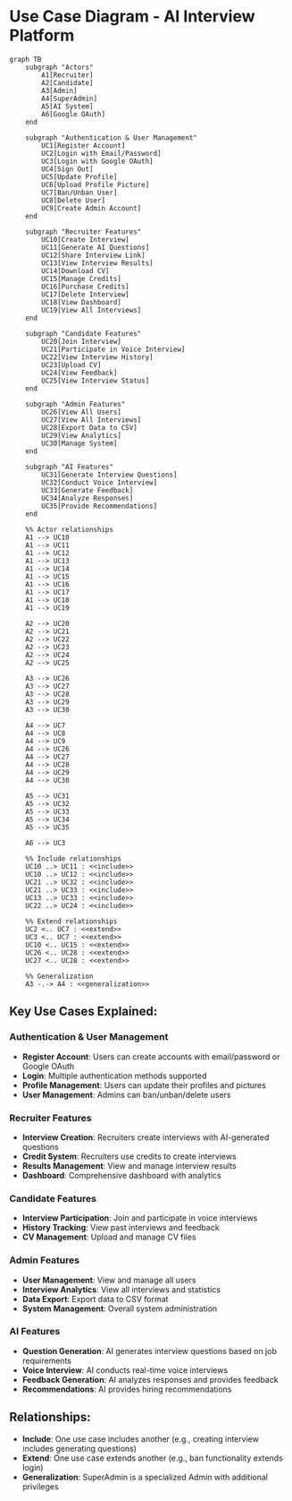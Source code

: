 # Use Case Diagram - AI Interview Platform

```mermaid
graph TB
    subgraph "Actors"
        A1[Recruiter]
        A2[Candidate]
        A3[Admin]
        A4[SuperAdmin]
        A5[AI System]
        A6[Google OAuth]
    end

    subgraph "Authentication & User Management"
        UC1[Register Account]
        UC2[Login with Email/Password]
        UC3[Login with Google OAuth]
        UC4[Sign Out]
        UC5[Update Profile]
        UC6[Upload Profile Picture]
        UC7[Ban/Unban User]
        UC8[Delete User]
        UC9[Create Admin Account]
    end

    subgraph "Recruiter Features"
        UC10[Create Interview]
        UC11[Generate AI Questions]
        UC12[Share Interview Link]
        UC13[View Interview Results]
        UC14[Download CV]
        UC15[Manage Credits]
        UC16[Purchase Credits]
        UC17[Delete Interview]
        UC18[View Dashboard]
        UC19[View All Interviews]
    end

    subgraph "Candidate Features"
        UC20[Join Interview]
        UC21[Participate in Voice Interview]
        UC22[View Interview History]
        UC23[Upload CV]
        UC24[View Feedback]
        UC25[View Interview Status]
    end

    subgraph "Admin Features"
        UC26[View All Users]
        UC27[View All Interviews]
        UC28[Export Data to CSV]
        UC29[View Analytics]
        UC30[Manage System]
    end

    subgraph "AI Features"
        UC31[Generate Interview Questions]
        UC32[Conduct Voice Interview]
        UC33[Generate Feedback]
        UC34[Analyze Responses]
        UC35[Provide Recommendations]
    end

    %% Actor relationships
    A1 --> UC10
    A1 --> UC11
    A1 --> UC12
    A1 --> UC13
    A1 --> UC14
    A1 --> UC15
    A1 --> UC16
    A1 --> UC17
    A1 --> UC18
    A1 --> UC19

    A2 --> UC20
    A2 --> UC21
    A2 --> UC22
    A2 --> UC23
    A2 --> UC24
    A2 --> UC25

    A3 --> UC26
    A3 --> UC27
    A3 --> UC28
    A3 --> UC29
    A3 --> UC30

    A4 --> UC7
    A4 --> UC8
    A4 --> UC9
    A4 --> UC26
    A4 --> UC27
    A4 --> UC28
    A4 --> UC29
    A4 --> UC30

    A5 --> UC31
    A5 --> UC32
    A5 --> UC33
    A5 --> UC34
    A5 --> UC35

    A6 --> UC3

    %% Include relationships
    UC10 ..> UC11 : <<include>>
    UC10 ..> UC12 : <<include>>
    UC21 ..> UC32 : <<include>>
    UC21 ..> UC33 : <<include>>
    UC13 ..> UC33 : <<include>>
    UC22 ..> UC24 : <<include>>

    %% Extend relationships
    UC2 <.. UC7 : <<extend>>
    UC3 <.. UC7 : <<extend>>
    UC10 <.. UC15 : <<extend>>
    UC26 <.. UC28 : <<extend>>
    UC27 <.. UC28 : <<extend>>

    %% Generalization
    A3 -.-> A4 : <<generalization>>
```

## Key Use Cases Explained:

### Authentication & User Management
- **Register Account**: Users can create accounts with email/password or Google OAuth
- **Login**: Multiple authentication methods supported
- **Profile Management**: Users can update their profiles and pictures
- **User Management**: Admins can ban/unban/delete users

### Recruiter Features
- **Interview Creation**: Recruiters create interviews with AI-generated questions
- **Credit System**: Recruiters use credits to create interviews
- **Results Management**: View and manage interview results
- **Dashboard**: Comprehensive dashboard with analytics

### Candidate Features
- **Interview Participation**: Join and participate in voice interviews
- **History Tracking**: View past interviews and feedback
- **CV Management**: Upload and manage CV files

### Admin Features
- **User Management**: View and manage all users
- **Interview Analytics**: View all interviews and statistics
- **Data Export**: Export data to CSV format
- **System Management**: Overall system administration

### AI Features
- **Question Generation**: AI generates interview questions based on job requirements
- **Voice Interview**: AI conducts real-time voice interviews
- **Feedback Generation**: AI analyzes responses and provides feedback
- **Recommendations**: AI provides hiring recommendations

## Relationships:
- **Include**: One use case includes another (e.g., creating interview includes generating questions)
- **Extend**: One use case extends another (e.g., ban functionality extends login)
- **Generalization**: SuperAdmin is a specialized Admin with additional privileges 